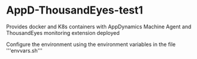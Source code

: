# AppD-ThousandEyes-test1
Provides docker and K8s containers with AppDynamics Machine Agent and ThousandEyes monitoring extension deployed

Configure the environment using the environment variables in the file
'''envvars.sh'''
